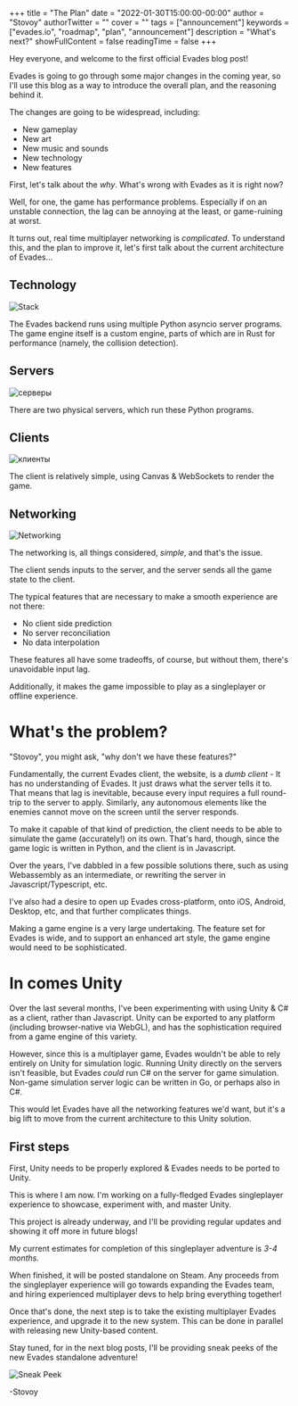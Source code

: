 +++
title = "The Plan"
date = "2022-01-30T15:00:00-00:00"
author = "Stovoy"
authorTwitter = ""
cover = ""
tags = ["announcement"]
keywords = ["evades.io", "roadmap", "plan", "announcement"]
description = "What's next?"
showFullContent = false
readingTime = false
+++

Hey everyone, and welcome to the first official Evades blog post!

Evades is going to go through some major changes in the coming year, so I'll use this blog as a way to introduce the overall plan, and the reasoning behind it.

The changes are going to be widespread, including:
* New gameplay
* New art
* New music and sounds
* New technology
* New features

First, let's talk about the _why_. What's wrong with Evades as it is right now?

Well, for one, the game has performance problems. Especially if on an unstable connection, the lag can be annoying at the least, or game-ruining at worst.

It turns out, real time multiplayer networking is _complicated_. To understand this, and the plan to improve it, let's first talk about the current architecture of Evades...

## Technology
![Stack](/Stack.png)

The Evades backend runs using multiple Python asyncio server programs. The game engine itself is a custom engine, parts of which are in Rust for performance (namely, the collision detection).

## Servers
![серверы](/Servers.png)

There are two physical servers, which run these Python programs.

## Clients
![клиенты](/Client.png)

The client is relatively simple, using Canvas & WebSockets to render the game.

## Networking
![Networking](/Networking.png)

The networking is, all things considered, _simple_, and that's the issue.

The client sends inputs to the server, and the server sends all the game state to the client.

The typical features that are necessary to make a smooth experience are not there:
* No client side prediction
* No server reconciliation
* No data interpolation

These features all have some tradeoffs, of course, but without them, there's unavoidable input lag.

Additionally, it makes the game impossible to play as a singleplayer or offline experience.

# What's the problem?

"Stovoy", you might ask, "why don't we have these features?"

Fundamentally, the current Evades client, the website, is a _dumb client_ - It has no understanding of Evades. It just draws what the server tells it to. That means that lag is inevitable, because every input requires a full round-trip to the server to apply. Similarly, any autonomous elements like the enemies cannot move on the screen until the server responds.

To make it capable of that kind of prediction, the client needs to be able to simulate the game (accurately!) on its own. That's hard, though, since the game logic is written in Python, and the client is in Javascript.

Over the years, I've dabbled in a few possible solutions there, such as using Webassembly as an intermediate, or rewriting the server in Javascript/Typescript, etc.

I've also had a desire to open up Evades cross-platform, onto iOS, Android, Desktop, etc, and that further complicates things.

Making a game engine is a very large undertaking. The feature set for Evades is wide, and to support an enhanced art style, the game engine would need to be sophisticated.

# In comes Unity

Over the last several months, I've been experimenting with using Unity & C# as a client, rather than Javascript. Unity can be exported to any platform (including browser-native via WebGL), and has the sophistication required from a game engine of this variety.

However, since this is a multiplayer game, Evades wouldn't be able to rely entirely on Unity for simulation logic. Running Unity directly on the servers isn't feasible, but Evades _could_ run C# on the server for game simulation. Non-game simulation server logic can be written in Go, or perhaps also in C#.

This would let Evades have all the networking features we'd want, but it's a big lift to move from the current architecture to this Unity solution.

## First steps

First, Unity needs to be properly explored & Evades needs to be ported to Unity.

This is where I am now. I'm working on a fully-fledged Evades singleplayer experience to showcase, experiment with, and master Unity.

This project is already underway, and I'll be providing regular updates and showing it off more in future blogs!

My current estimates for completion of this singleplayer adventure is _3-4 months._

When finished, it will be posted standalone on Steam. Any proceeds from the singleplayer experience will go towards expanding the Evades team, and hiring experienced multiplayer devs to help bring everything together!

Once that's done, the next step is to take the existing multiplayer Evades experience, and upgrade it to the new system. This can be done in parallel with releasing new Unity-based content.

Stay tuned, for in the next blog posts, I'll be providing sneak peeks of the new Evades standalone adventure!

![Sneak Peek](/1-30-SneakPeek.gif)

-Stovoy